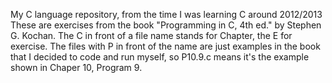 My C language repository, from the time I was learning C around 2012/2013
These are exercises from the book "Programming in C, 4th ed." by Stephen G. Kochan.
The C in front of a file name stands for Chapter, the E for exercise.
The files with P in front of the name are just examples in the book that I decided to code and run myself, so P10.9.c means it's the example shown in Chaper 10, Program 9.

